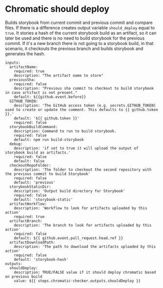 # Chromatic should deploy

Builds storybook from current commit and previous commit and compare files. If there is a difference creates output variable `should_deploy` equal to `true`.
It stories a hash of the current storybook build as an artifact, so it can later be used and there is no need to build storybook for the previous commit. 
If it's a new branch there is not going to a storybook build, in that scenario, it checkouts the previous branch and builds storybook and generates the hash. 

```
inputs:
  artifactName:
    required: true  
    description: "The artifact name to store"
  previousSha:
    required: false
    description: "Previous sha commit to checkout to build storybook in case artifact is not present."
    default: ${{github.event.before}}
  GITHUB_TOKEN:
    description: 'The GitHub access token (e.g. secrets.GITHUB_TOKEN) used to create or update the comment. This defaults to {{ github.token }}.'
    default: '${{ github.token }}'
    required: false
  storybookBuildCommand:
    description: Command to run to build storybook.
    required: false
    default: npm run build-storybook
  debug:
    description: 'if set to true it will upload the output of storybook build as artifacts.'    
    required: false
    default: false
  checkoutRepoFolder:
    description: 'The folder to checkout the second repository with the previous commit to build Storybook' 
    required: false
    default: 'previous'
  storybookStaticDir:
    description: 'Output build directory for Storybook'
    required: false
    default: 'storybook-static'
  artifactWorkflow:
    description: 'Workflow to look for artifacts uploaded by this action'
    required: true
  artifactBranch:
    description: 'The branch to look for artifacts uploaded by this action'
    required: false
    default: ${{ github.event.pull_request.head.ref }}
  artifactDownloadPath:
    description: 'The path to download the artifacts uploaded by this action'
    required: false
    default: 'storybook-hash'
outputs:
  shouldDeploy:
    description: TRUE/FALSE value if it should deploy chromatic based on previous build
    value: ${{ steps.chromatic-checker.outputs.shouldDeploy }}
```
